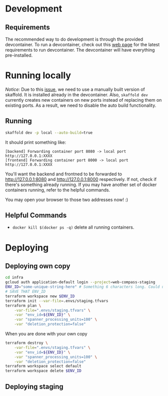 # Development

## Requirements

The recommended way to do development is through the provided devcontainer. To
run a devcontainer, check out this
[web page](https://code.visualstudio.com/docs/devcontainers/containers#_system-requirements)
for the latest requirements to run devcontainer. The devcontainer will have
everything pre-installed.

# Running locally

*Notice:* Due to this
[issue](https://github.com/GoogleContainerTools/skaffold/issues/9006), we need
to use a manually built version of skaffold. It is installed already in the
devcontainer. Also, `skaffold dev` currently creates new containers on new ports
instead of replacing them on existing ports. As a result, we need to disable the
auto build functionality.

## Running

```sh
skaffold dev -p local --auto-build=true
```

It should print something like:

```
[backend] Forwarding container port 8080 -> local port http://127.0.0.1:XXXX
[frontend] Forwarding container port 8000 -> local port http://127.0.0.1:XXXX
```

You'll want the backend and frontned to be forwarded to http://127.0.0.1:8080
and http://127.0.0.1:8000 respectively. If not, check if there's something
already running. If you may have another set of docker containers running, refer
to the helpful commands.

You may open your browser to those two addresses now! :)

## Helpful Commands

- `docker kill $(docker ps -q)` delete all running containers.

# Deploying

## Deploying own copy

```sh
cd infra
gcloud auth application-default login --project=web-compass-staging
ENV_ID="some-unique-string-here" # Something 6 characters long. Could use "openssl rand -hex 3"
# SAVE THAT ENV_ID
terraform workspace new $ENV_ID
terraform init --var-file=.envs/staging.tfvars
terraform plan \
    -var-file=".envs/staging.tfvars" \
    -var "env_id=${ENV_ID}" \
    -var "spanner_processing_units=100" \
    -var "deletion_protection=false"
```

When you are done with your own copy

```sh
terraform destroy \
    -var-file=".envs/staging.tfvars" \
    -var "env_id=${ENV_ID}" \
    -var "spanner_processing_units=100" \
    -var "deletion_protection=false"
terraform workspace select default
terraform workspace delete $ENV_ID
```

## Deploying staging
